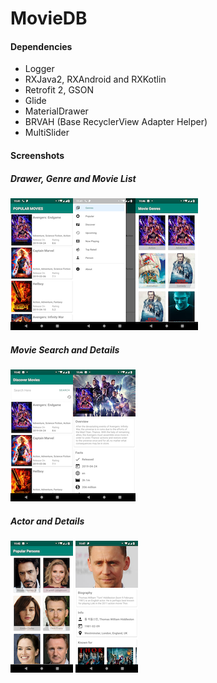 # MovieDB

#### Dependencies
* Logger
* RXJava2, RXAndroid and RXKotlin
* Retrofit 2, GSON
* Glide
* MaterialDrawer
* BRVAH (Base RecyclerView Adapter Helper)
* MultiSlider

#### Screenshots
##### Drawer, Genre and Movie List
![Screenshot 1](./screenshots/1.png)![Screenshot 2](./screenshots/2.png)![Screenshot 3](./screenshots/3.png) 
##### Movie Search and Details
![Screenshot 4](./screenshots/4.png)![Screenshot 5](./screenshots/5.png)
##### Actor and Details
![Screenshot 6](./screenshots/6.png) ![Screenshot 7](./screenshots/7.png)



